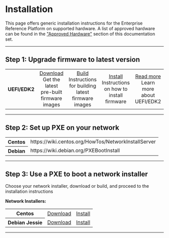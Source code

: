 # Installation

This page offers generic installation instructions for the Enterprise Reference Platform on supported hardware. A list of approved hardware can be found in the ["Approved Hardware"](../Hardware/README.md) section of this documentation set.

***

## Step 1: Upgrade firmware to latest version

<table align="center">
<tr>
    <th>UEFI/EDK2</td>
    <td align="center"><a href="">Download</a><br>Get the latest pre-built firmware images</td>
    <td align="center"><a href="Firmware/Build.md">Build</a><br>Instructions for building latest firmware images</td>
    <td align="center"><a href="Firmware/Install.md">Install</a><br>Instructions on how to install firmware</td>
    <td align="center"><a href="Firmware/README.md">Read more</a><br>Learn more about UEFI/EDK2</td>
</tr>
</table>

***

## Step 2: Set up PXE on your network

<table align="center">
<tr>
    <th>Centos</td>
    <td> https://wiki.centos.org/HowTos/NetworkInstallServer</td>
</tr>
<tr>
    <th>Debian</td>
    <td>https://wiki.debian.org/PXEBootInstall</td>
</tr>
</table>

***

## Step 3: Use a PXE to boot a network installer

Choose your network installer, download or build, and proceed to the installation instructions

**Network Installers:**
  
<table>
<tr>
    <th>Centos</td>
    <td><a href="">Download</a></td>
    <td><a href="">Install</a></td>
</tr>
<tr>
    <th>Debian Jessie</td>
    <td><a href="">Download</a></td>
    <td><a href="">Install</a></td>
</tr>
</table>

***
